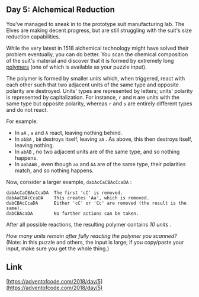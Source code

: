## Day 5: Alchemical Reduction

You've managed to sneak in to the prototype suit manufacturing lab. The Elves are making decent progress, but are still struggling with the suit's size reduction capabilities.

While the very latest in 1518 alchemical technology might have solved their problem eventually, you can do better. You scan the chemical composition of the suit's material and discover that it is formed by extremely long [polymers](https://en.wikipedia.org/wiki/Polymer) (one of which is available as your puzzle input).

The polymer is formed by smaller _units_ which, when triggered, react with each other such that two adjacent units of the same type and opposite polarity are destroyed. Units' types are represented by letters; units' polarity is represented by capitalization. For instance, `r` and `R` are units with the same type but opposite polarity, whereas `r` and `s` are entirely different types and do not react.

For example:

- In `aA` , `a` and `A` react, leaving nothing behind.
- In `abBA` , `bB` destroys itself, leaving `aA` . As above, this then destroys itself, leaving nothing.
- In `abAB` , no two adjacent units are of the same type, and so nothing happens.
- In `aabAAB` , even though `aa` and `AA` are of the same type, their polarities match, and so nothing happens.

Now, consider a larger example, `dabAcCaCBAcCcaDA` :

```
dabAcCaCBAcCcaDA  The first 'cC' is removed.
dabAaCBAcCcaDA    This creates 'Aa', which is removed.
dabCBAcCcaDA      Either 'cC' or 'Cc' are removed (the result is the same).
dabCBAcaDA        No further actions can be taken.
```

After all possible reactions, the resulting polymer contains _10 units_ .

_How many units remain after fully reacting the polymer you scanned?_ (Note: in this puzzle and others, the input is large; if you copy/paste your input, make sure you get the whole thing.)

## Link

[https://adventofcode.com/2018/day/5](https://adventofcode.com/2018/day/5)
